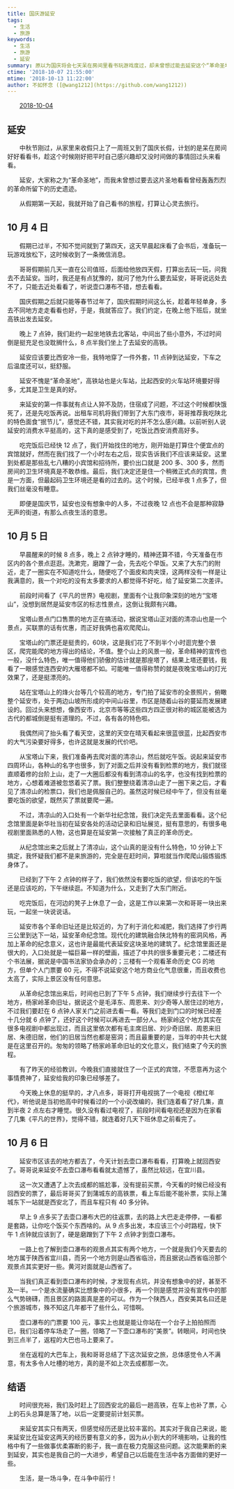 ```yaml
---
title: 国庆游延安
tags:
  - 生活
  - 旅游
keywords:
  - 生活
  - 旅游
  - 延安
summary: 原以为国庆将会七天呆在房间里看书玩游戏度过，却未曾想过能去延安这个“革命圣地”看看。
ctime: '2018-10-07 21:55:00'
mtime: '2018-10-13 11:22:00'
author: 不如怀念 ([@wang1212](https://github.com/wang1212))
---
```


　　<u>2018-10-04</u>

## 延安

　　中秋节刚过，从家里来收假只上了一周班又到了国庆长假，计划的是呆在房间好好看看书，趁这个时候刚好把平时自己感兴趣却又没时间做的事情回过头来看看。

　　延安，大家称之为“革命圣地”，而我未曾想过要去这片圣地看看曾经轰轰烈烈的革命所留下的历史遗迹。

　　从假期第一天起，我就开始了自己看书的旅程，打算让心灵去旅行。

## 10 月 4 日

　　假期已过半，不知不觉间就到了第四天，这天早晨起床看了会书后，准备玩一玩游戏放松下，这时候收到了一条微信消息。

　　哥哥假期前几天一直在公司值班，后面给他放四天假，打算出去玩一玩，问我去不去延安。当时，我还是有点犹豫的，就问了他为什么要去延安，哥哥说远处去不了，只能去近处看看了，听说壶口瀑布不错，想去看看。

　　国庆假期之后就只能等春节过年了，国庆假期时间这么长，趁着年轻单身，多去不同地方走走看看也好，于是，我就答应了。我们约定，在晚上他下班后，就坐高铁出发去延安。

　　晚上 7 点钟，我们赴约一起坐地铁去北客站，中间出了些小意外，不过时间倒是挺充足也没耽搁什么，8 点半我们坐上了去延安的高铁。

　　延安应该要比西安冷一些，我特地穿了一件外套，11 点钟到达延安，下车之后温度还可以，挺舒服。

　　延安不愧是“革命圣地”，高铁站也是火车站，比起西安的火车站环境要好得多，尤其是卫生是真的好。

　　来延安的第一件事就有点让人猝不及防，住宿成了问题，不过这个时候都快饿死了，还是先吃饭再说。出租车司机将我们带到了大东门夜市，哥哥推荐我吃陕北的特色面食“抿节儿”，感觉还不错，其实我对吃的并不怎么感兴趣。以前听别人说延安的消费水平挺高的，这下真的是感受到了，吃饭比西安消费高好多。

　　吃完饭后已经快 12 点了，我们开始找住的地方，刚开始是打算住个便宜点的宾馆就好，然而在我们找了一个小时左右之后，现实告诉我们不应该来延安。这里到处都是那些乱七八糟的小宾馆和招待所，要价出口就是 200 多、300 多，然而房间的卫生环境真是不敢恭维。最后，我们决定还是住一个稍微正式点的宾馆，贵是一方面，但最起码卫生环境还是看的过去的。这个时候，已经半夜 1 点多了，但我们丝毫没有睡意。

　　即便是国庆节，延安也没有想象中的人多，不过夜晚 12 点也不会是那种寂静无声的街道，有那么点夜生活的意思。

## 10 月 5 日

　　早晨醒来的时候 8 点多，晚上 2 点钟才睡的，精神还算不错，今天准备在市区内的各个景点逛逛。洗漱完，磨蹭了一会，先去吃个早饭。又来了大东门的附近，走了一圈实在不知道吃什么，随便吃了个面皮和肉夹馍，这两样没有一样是让我满意的，我一个对吃的没有太多要求的人都觉得不好吃，给了延安第二次差评。

　　前段时间看了《平凡的世界》电视剧，里面有个让我印象深刻的地方“宝塔山”，没想到居然是延安市区的标志性景点，这倒让我颇有兴趣。

　　宝塔山景点门口售票的地方正在搞活动，据说宝塔山正对面的清凉山也是一个景点，买联票的话有优惠，而正好我俩也喜欢爬爬山。

　　宝塔山的门票还是挺贵的，60块，这是我们花了不到半个小时逛完整个景区，爬完能爬的地方得出的结论，不值。整个山上的风景一般，革命精神的宣传也一般，没什么特色，唯一值得他们骄傲的估计就是那座塔了，结果上塔还要钱，我看了一眼感觉连西安的大雁塔都不如。可能唯一值得称赞的就是夜晚宝塔山的灯光效果了，还是挺漂亮的。

　　站在宝塔山上的烽火台等几个较高的地方，专门拍了延安市的全景照片，俯瞰整个延安市，处于两边山坡所形成的中间山谷里，市区是随着山谷的蔓延而发展建设的。回过头来想想，像西安市，北京市等等这些四方四正很对称的城区能被选为古代的都城倒是挺有道理的。不过，各有各的特色啦。

　　我偶然间了抬头看了看天空，这里的天空在晴天看起来很蓝很蓝，比起西安市的大气污染要好得多，也许这就是发展的代价吧。

　　从宝塔山下来，我们准备再去爬对面的清凉山，然后就吃午饭。说起来延安市四周环山，各种山的名字也很多，到了对面之后并没有看到检票的地方，我们就径直顺着修的台阶上山，走了一大圈后都没有看到清凉山的名字，也没有找到检票的地方，心想着难道被忽悠着买了票。我们整整绕着清凉山走了一圈下来之后，才看见了清凉山的检票口，我们也是佩服自己的。虽然这时候已经中午了，但没有丝毫要吃饭的欲望，既然买了票就要爬一遍。

　　不过，清凉山的入口处有一个新华社纪念馆，我们决定先去里面看看。这个纪念馆里面是新华社当初在延安各处的活动记录和旧址展览，挺有意思的，有很多电视剧里面熟悉的人物，这也算是在延安第一次接触了真正的革命历史。

　　从纪念馆出来之后就上了清凉山，这个山真的是没有什么特色，10 分钟上下搞定，我怀疑我们都不是来旅游的，完全是在赶时间，算啦就当作爬爬山锻炼锻炼身体了。

　　已经到了下午 2 点钟的样子了，我们依然没有要吃饭的欲望，但该吃的午饭还是应该吃的，下午继续逛。不知道为什么，又走到了大东门附近。

　　吃完饭后，在河边的凳子上休息了一会，这是工作以来第一次和哥哥一块出来玩，一起坐一块说说话。

　　延安市各个革命旧址还是比较近的，为了利于消化和减肥，我们选择了步行两三公里到达下一站，延安革命纪念馆。现代化的建筑融合陕北特有的窑洞风格，再加上革命的纪念意义，这也许是最能代表延安这块圣地的建筑了。纪念馆里面还是很大的，入口处就是一幅巨幕一样的壁画，描述了中共的很多重要元老；二楼还有个书法展，据说是中国书法家协会承办的；三楼有一个观看革命历史 CG 的地方，但单个人门票要 60 元，不得不说延安这个地方商业化气息很重，而且收费也太高了，实际上景区没有任何意思。

　　从革命纪念馆出来后，时间也已到了下午 5 点钟，我们继续步行去往下一个地方，杨家岭革命旧址，据说这个是毛泽东、周恩来、刘少奇等人居住过的地方，不过我们要赶在 6 点钟人家关门之前进去看一看。等我们走到门口的时候已经差十几分就 6 点钟了，还好这个时候可以再进去一部分人。杨家岭这个地方其实在很多电视剧中都出现过，而且这里依次都有毛主席旧居、刘少奇旧居、周恩来旧居、朱德旧居，他们的旧居当然也都是窑洞；而且最重要的是，当年的中共七大就是在这里召开的。匆匆的领略了杨家岭革命旧址的文化意义，我们结束了今天的旅程。

　　有了昨天的经验教训，今晚我们直接就住了一个正式的宾馆，不愿意再为这个事情费神了，延安给我的印象已经够差了。

　　今天晚上休息的挺早的，才八点多，哥哥打开电视挑了一个电视《橙红年代》，听他说是当初他高中时候看过的一个小说改编的，我们连着看了好几集，直到半夜 2 点左右才睡觉。很久没有看过电视了，前段时间看电视还是因为在家看了几集《平凡的世界》，觉得不错，就连着好几天下班休息之前看完了。

## 10 月 6 日

　　延安市区该去的地方都去了，今天计划去壶口瀑布看看，打算晚上就回西安了。哥哥说来延安不去壶口瀑布看看就太遗憾了，虽然比较远，在宜川县。

　　这一次又遭遇了上次去成都的尴尬事，没有提前买票，今天看的时候已经没有回西安的票了，最后哥哥买了到蒲城东的高铁票，看上车后能不能补票，实际上蒲城东下一站就是西安北了，而且车程只有 40 多分钟。

　　早上 9 点多买了去壶口瀑布大巴的往返票，去的路上大巴走走停停，一看都是套路，让你吃个饭买个东西啥的。从 9 点多出发，本应该三个小时路程，快下午 1 点钟就应该到了，硬是磨蹭到了下午 2 点钟才到壶口瀑布。

　　一路上也了解到壶口瀑布的观景点其实有两个地方，一个就是我们今天要去的地方属于陕西省宜川县，而另一个地方则是山西省临汾，而且据说山西省临汾那个观景点其实更好一些。黄河对面就是山西省了。

　　当我们真正看到壶口瀑布的时候，才发现有点坑，并没有想象中的好，甚至不及一半。一个是水流量确实比想象中的小很多，再一个则是感觉并没有宣传中的那么气势磅礴，而且景区的路面真是差的可以。作为一个陕西人，西安美其名曰还是个旅游城市，殊不知这几年都干了些什么，可惜啊。

　　壶口瀑布的门票要 100 元，事实上也就是能让你站在一个台子上拍拍照而已，我们沿着停车场走了一圈，领略了一下壶口瀑布的“美景”。转眼间，时间也快到三点半了，返程的大巴也马上要来了。

　　坐在返程的大巴车上，我和哥哥总结了下这次延安之旅，总体感觉令人不满意，有太多令人吐槽的地方，真的是不如上次去成都那一次。

## 结语

　　时间很充裕，我们及时赶上了回西安北的最后一趟高铁，在车上也补了票，心上的石头总算是落了地，以后一定要提前计划买票。

　　来延安其实只有两天，但感觉经历还是比较丰富的。其实对于我自己来说，能来延安比在延安这两天的经历要有意义的多，因为从小到大的环境影响，让我的性格中有了一些做事优柔寡断的影子，我一直在极力克服这些问题。这次能果断的来到延安，其实也是我自己的一大进步，希望自己以后能在生活中各方面做的更好一些。

　　生活，是一场斗争，在斗争中前行！